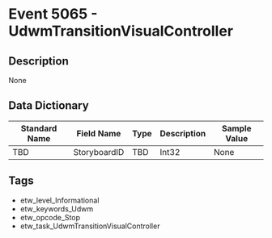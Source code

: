 # Event 5065 - UdwmTransitionVisualController

## Description
None

## Data Dictionary
|Standard Name|Field Name|Type|Description|Sample Value|
|---|---|---|---|---|
|TBD|StoryboardID|TBD|Int32|None|None|

## Tags
* etw_level_Informational
* etw_keywords_Udwm
* etw_opcode_Stop
* etw_task_UdwmTransitionVisualController